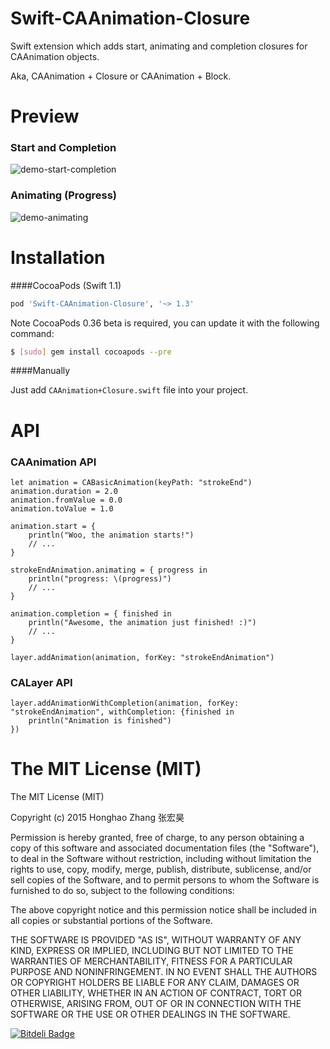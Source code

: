 # Swift-CAAnimation-Closure

Swift extension which adds start, animating and completion closures for CAAnimation objects.

Aka, CAAnimation + Closure or CAAnimation + Block.

# Preview

### Start and Completion
![demo-start-completion](https://raw.githubusercontent.com/honghaoz/Swift-CAAnimation-Closure/master/Demo/demo-start-stop.gif)

### Animating (Progress)
![demo-animating](https://raw.githubusercontent.com/honghaoz/Swift-CAAnimation-Closure/master/Demo/demo-animating.gif)

# Installation
####CocoaPods (Swift 1.1)

```ruby
pod 'Swift-CAAnimation-Closure', '~> 1.3'
```

Note CocoaPods 0.36 beta is required, you can update it with the following command:

```bash
$ [sudo] gem install cocoapods --pre
```

####Manually

Just add `CAAnimation+Closure.swift` file into your project.

# API

### CAAnimation API
```
let animation = CABasicAnimation(keyPath: "strokeEnd")
animation.duration = 2.0
animation.fromValue = 0.0
animation.toValue = 1.0

animation.start = {
    println("Woo, the animation starts!")
    // ...
}

strokeEndAnimation.animating = { progress in
    println("progress: \(progress)")
    // ...
}

animation.completion = { finished in
    println("Awesome, the animation just finished! :)")
    // ...
}

layer.addAnimation(animation, forKey: "strokeEndAnimation")
```
### CALayer API

```
layer.addAnimationWithCompletion(animation, forKey: "strokeEndAnimation", withCompletion: {finished in
    println("Animation is finished")
})
```

# The MIT License (MIT)

The MIT License (MIT)

Copyright (c) 2015 Honghao Zhang 张宏昊

Permission is hereby granted, free of charge, to any person obtaining a copy of this software and associated documentation files (the "Software"), to deal in the Software without restriction, including without limitation the rights to use, copy, modify, merge, publish, distribute, sublicense, and/or sell copies of the Software, and to permit persons to whom the Software is furnished to do so, subject to the following conditions:

The above copyright notice and this permission notice shall be included in all copies or substantial portions of the Software.

THE SOFTWARE IS PROVIDED "AS IS", WITHOUT WARRANTY OF ANY KIND, EXPRESS OR IMPLIED, INCLUDING BUT NOT LIMITED TO THE WARRANTIES OF MERCHANTABILITY, FITNESS FOR A PARTICULAR PURPOSE AND NONINFRINGEMENT. IN NO EVENT SHALL THE AUTHORS OR COPYRIGHT HOLDERS BE LIABLE FOR ANY CLAIM, DAMAGES OR OTHER LIABILITY, WHETHER IN AN ACTION OF CONTRACT, TORT OR OTHERWISE, ARISING FROM, OUT OF OR IN CONNECTION WITH THE SOFTWARE OR THE USE OR OTHER DEALINGS IN THE SOFTWARE.


[![Bitdeli Badge](https://d2weczhvl823v0.cloudfront.net/honghaoz/swift-caanimation-closure/trend.png)](https://bitdeli.com/free "Bitdeli Badge")

